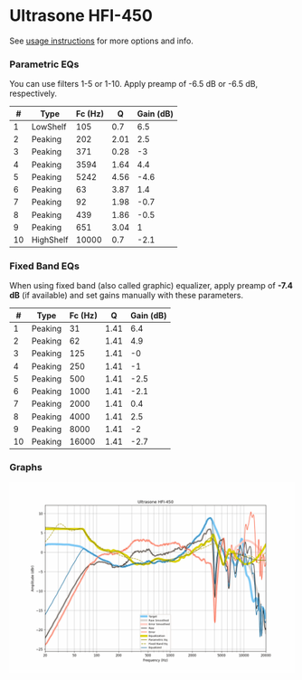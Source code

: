 # Ultrasone HFI-450
See [usage instructions](https://github.com/jaakkopasanen/AutoEq#usage) for more options and info.

### Parametric EQs
You can use filters 1-5 or 1-10. Apply preamp of -6.5 dB or -6.5 dB, respectively.

|   # | Type      |   Fc (Hz) |    Q |   Gain (dB) |
|-----|-----------|-----------|------|-------------|
|   1 | LowShelf  |       105 | 0.7  |         6.5 |
|   2 | Peaking   |       202 | 2.01 |         2.5 |
|   3 | Peaking   |       371 | 0.28 |        -3   |
|   4 | Peaking   |      3594 | 1.64 |         4.4 |
|   5 | Peaking   |      5242 | 4.56 |        -4.6 |
|   6 | Peaking   |        63 | 3.87 |         1.4 |
|   7 | Peaking   |        92 | 1.98 |        -0.7 |
|   8 | Peaking   |       439 | 1.86 |        -0.5 |
|   9 | Peaking   |       651 | 3.04 |         1   |
|  10 | HighShelf |     10000 | 0.7  |        -2.1 |

### Fixed Band EQs
When using fixed band (also called graphic) equalizer, apply preamp of **-7.4 dB** (if available) and set gains manually with these parameters.

|   # | Type    |   Fc (Hz) |    Q |   Gain (dB) |
|-----|---------|-----------|------|-------------|
|   1 | Peaking |        31 | 1.41 |         6.4 |
|   2 | Peaking |        62 | 1.41 |         4.9 |
|   3 | Peaking |       125 | 1.41 |        -0   |
|   4 | Peaking |       250 | 1.41 |        -1   |
|   5 | Peaking |       500 | 1.41 |        -2.5 |
|   6 | Peaking |      1000 | 1.41 |        -2.1 |
|   7 | Peaking |      2000 | 1.41 |         0.4 |
|   8 | Peaking |      4000 | 1.41 |         2.5 |
|   9 | Peaking |      8000 | 1.41 |        -2   |
|  10 | Peaking |     16000 | 1.41 |        -2.7 |

### Graphs
![](./Ultrasone%20HFI-450.png)
